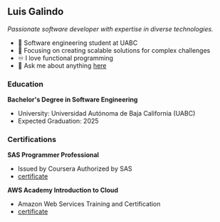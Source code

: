 ## Luis Galindo
*Passionate software developer with expertise in diverse technologies.*
- 💼 Software engineering student at UABC
- 🌿 Focusing on creating scalable solutions for complex challenges
- ♾️ I love functional programming
- 💬 Ask me about anything [here](https://github.com/Galindo-lab/galindo-lab/issues)

### Education
**Bachelor's Degree in Software Engineering**
- University: Universidad Autónoma de Baja California (UABC)
- Expected Graduation: 2025

### Certifications
**SAS Programmer Professional**
- Issued by Coursera Authorized by SAS
- [certificate](https://www.credly.com/badges/b1e36799-9498-42e7-9d13-a819d5305a81/public_url)

**AWS Academy Introduction to Cloud**
- Amazon Web Services Training and Certification
- [certificate](https://www.credly.com/badges/c1f6a0a9-d35b-4c5e-8eff-1670256d6934/public_url)
